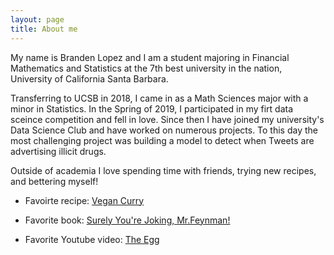 ```yaml
---
layout: page
title: About me
---
```


My name is Branden Lopez and I am a student majoring in Financial Mathematics and Statistics at the 7th best university in the nation, University of California Santa Barbara. 

Transferring to UCSB in 2018, I came in as a Math Sciences major with a minor in Statistics. In the Spring of 2019, I participated in my firt data sceince competition and fell in love. Since then I have joined my university's Data Science Club and have worked on numerous projects. To this day the most challenging project was building a model to detect when Tweets are advertising illicit drugs. 

Outside of academia I love spending time with friends, trying new recipes, and bettering myself!


- Favoirte recipe: [Vegan Curry](https://www.theendlessmeal.com/creamy-coconut-lentil-curry/)

- Favorite book: [Surely You're Joking, Mr.Feynman!](https://en.wikipedia.org/wiki/Surely_You%27re_Joking,_Mr._Feynman!)

- Favorite Youtube video: [The Egg](https://www.youtube.com/watch?v=h6fcK_fRYaI&t=3s)

